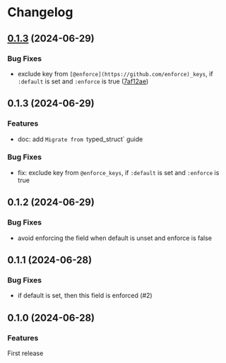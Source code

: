 # Changelog

## [0.1.3](https://github.com/elixir-typed-structor/typed_structor/compare/v0.1.2...v0.1.3) (2024-06-29)


### Bug Fixes

* exclude key from `[@enforce](https://github.com/enforce)_keys`, if `:default` is set and `:enforce` is true ([7af12ae](https://github.com/elixir-typed-structor/typed_structor/commit/7af12aef0c9506dab5f139195af5e560e5d5ec8b))

## 0.1.3 (2024-06-29)

### Features
- doc: add `Migrate from `typed_struct` guide

### Bug Fixes
- fix: exclude key from `@enforce_keys`, if `:default` is set and `:enforce` is true

## 0.1.2 (2024-06-29)

### Bug Fixes
- avoid enforcing the field when default is unset and enforce is false

## 0.1.1 (2024-06-28)

### Bug Fixes
- if default is set, then this field is enforced (#2)

## 0.1.0 (2024-06-28)

### Features
First release
